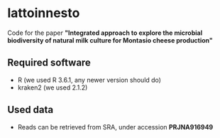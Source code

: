 # lattoinnesto
Code for the paper **"Integrated approach to explore the microbial biodiversity of natural milk culture for Montasio cheese production"**

## Required software
- R (we used R 3.6.1, any newer version should do)
- kraken2 (we used 2.1.2)

## Used data
- Reads can be retrieved from SRA, under accession **PRJNA916949**
